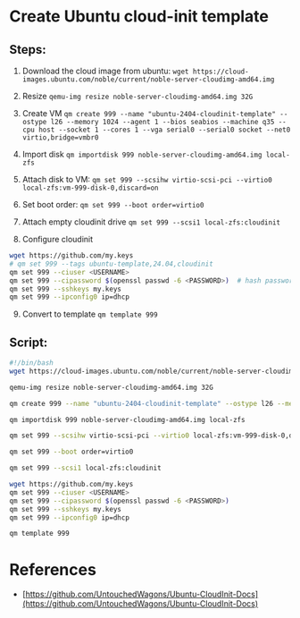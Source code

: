 # Create Ubuntu cloud-init template

## Steps:
1. Download the cloud image from ubuntu:
`wget https://cloud-images.ubuntu.com/noble/current/noble-server-cloudimg-amd64.img`

2. Resize
`qemu-img resize noble-server-cloudimg-amd64.img 32G`

3. Create VM
`qm create 999 --name "ubuntu-2404-cloudinit-template" --ostype l26 --memory 1024 --agent 1 --bios seabios --machine q35 --cpu host --socket 1 --cores 1 --vga serial0 --serial0 socket --net0 virtio,bridge=vmbr0`

4. Import disk
`qm importdisk 999 noble-server-cloudimg-amd64.img local-zfs`

5. Attach disk to VM:
`qm set 999 --scsihw virtio-scsi-pci --virtio0 local-zfs:vm-999-disk-0,discard=on`

6. Set boot order:
`qm set 999 --boot order=virtio0`

7. Attach empty cloudinit drive
`qm set 999 --scsi1 local-zfs:cloudinit`

8. Configure cloudinit
```sh
wget https://github.com/my.keys
# qm set 999 --tags ubuntu-template,24.04,cloudinit
qm set 999 --ciuser <USERNAME>
qm set 999 --cipassword $(openssl passwd -6 <PASSWORD>)  # hash password with SHA512
qm set 999 --sshkeys my.keys
qm set 999 --ipconfig0 ip=dhcp
```
9. Convert to template
`qm template 999`


## Script:
```sh
#!/bin/bash
wget https://cloud-images.ubuntu.com/noble/current/noble-server-cloudimg-amd64.img

qemu-img resize noble-server-cloudimg-amd64.img 32G

qm create 999 --name "ubuntu-2404-cloudinit-template" --ostype l26 --memory 1024 --agent 1 --bios seabios --machine q35 --cpu host --socket 1 --cores 1 --vga serial0 --serial0 socket --net0 virtio,bridge=vmbr0

qm importdisk 999 noble-server-cloudimg-amd64.img local-zfs

qm set 999 --scsihw virtio-scsi-pci --virtio0 local-zfs:vm-999-disk-0,discard=on

qm set 999 --boot order=virtio0

qm set 999 --scsi1 local-zfs:cloudinit

wget https://github.com/my.keys
qm set 999 --ciuser <USERNAME>
qm set 999 --cipassword $(openssl passwd -6 <PASSWORD>)
qm set 999 --sshkeys my.keys
qm set 999 --ipconfig0 ip=dhcp

qm template 999
```

# References
- [https://github.com/UntouchedWagons/Ubuntu-CloudInit-Docs](https://github.com/UntouchedWagons/Ubuntu-CloudInit-Docs)